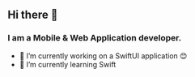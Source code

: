 ## Hi there 👋

### I am a Mobile & Web Application developer.

- 🔭 I’m currently working on a SwiftUI application 😊
- 🌱 I’m currently learning Swift


<!--
**umairabdsalam/umairabdsalam** is a ✨ _special_ ✨ repository because its `README.md` (this file) appears on your GitHub profile.

Here are some ideas to get you started:

- 🔭 I’m currently working on ...
- 🌱 I’m currently learning ...
- 👯 I’m looking to collaborate on ...
- 🤔 I’m looking for help with ...
- 💬 Ask me about ...
- 📫 How to reach me: ...
- ⚡ Fun fact: ...
-->
